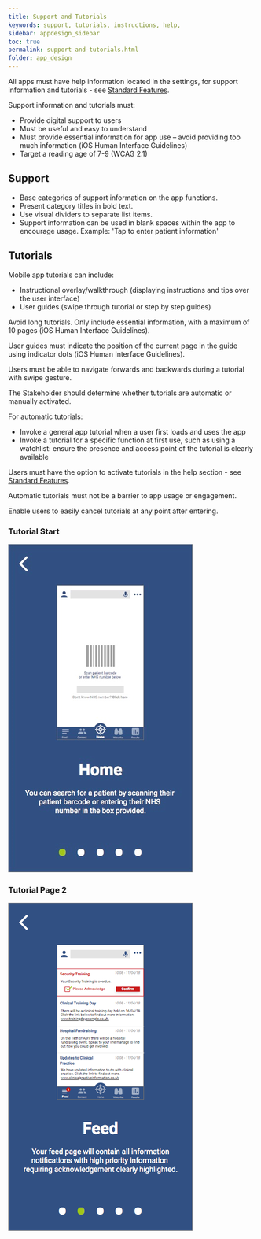 ```yaml
---
title: Support and Tutorials
keywords: support, tutorials, instructions, help,
sidebar: appdesign_sidebar
toc: true
permalink: support-and-tutorials.html
folder: app_design 
---
```


All apps must have help information located in the settings, for support information and tutorials - see [Standard Features](/standard-features.html).  

Support information and tutorials must:  
* Provide digital support to users  
* Must be useful and easy to understand  
* Must provide essential information for app use – avoid providing too much information (iOS Human Interface Guidelines)  
* Target a reading age of 7-9 (WCAG 2.1)  

## Support

* Base categories of support information on the app functions.  
* Present category titles in bold text.  
* Use visual dividers to separate list items.  
* Support information can be used in blank spaces within the app to encourage usage. Example: 'Tap to enter patient information'   

## Tutorials

Mobile app tutorials can include:
* Instructional overlay/walkthrough (displaying instructions and tips over the user interface)
* User guides (swipe through tutorial or step by step guides)

Avoid long tutorials. Only include essential information, with a maximum of 10 pages (iOS Human Interface Guidelines).  

User guides must indicate the position of the current page in the guide using indicator dots (iOS Human Interface Guidelines).  

Users must be able to navigate forwards and backwards during a tutorial with swipe gesture.  

The Stakeholder should determine whether tutorials are automatic or manually activated.    

For automatic tutorials: 
* Invoke a general app tutorial when a user first loads and uses the app
* Invoke a tutorial for a specific function at first use, such as using a watchlist: ensure the presence and access point of the tutorial is clearly available 

Users must have the option to activate tutorials in the help section - see [Standard Features](/standard-features.html).

Automatic tutorials must not be a barrier to app usage or engagement.  

Enable users to easily cancel tutorials at any point after entering.  

<div class="container">
    <div class="row">
    <div class="col-md-6 col-lg-6"> 
		<h3>Tutorial Start</h3> 
		<img class="img-responsive img-thumbnail" src="/images/examples/design-standards-user-interaction-guides1.png">
    </div>
    <div class="col-md-6 col-lg-6">
		<h3>Tutorial Page 2</h3> 
		<img class="img-responsive img-thumbnail" src="/images/examples/design-standards-user-interaction-guides2.png">
    </div>
  </div>
</div>
